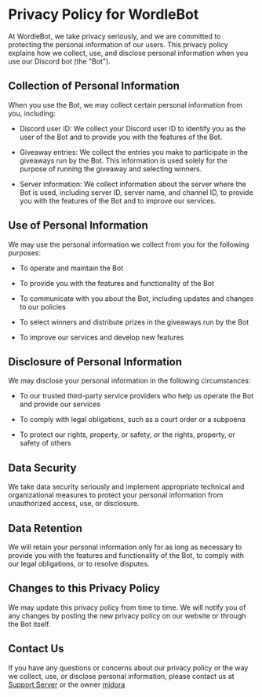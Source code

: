 # Privacy Policy for WordleBot

At WordleBot, we take privacy seriously, and we are committed to protecting the personal information of our users. This privacy policy explains how we collect, use, and disclose personal information when you use our Discord bot (the "Bot").

## Collection of Personal Information

When you use the Bot, we may collect certain personal information from you, including:

- Discord user ID: We collect your Discord user ID to identify you as the user of the Bot and to provide you with the features of the Bot.

- Giveaway entries: We collect the entries you make to participate in the giveaways run by the Bot. This information is used solely for the purpose of running the giveaway and selecting winners.

- Server information: We collect information about the server where the Bot is used, including server ID, server name, and channel ID, to provide you with the features of the Bot and to improve our services.

## Use of Personal Information

We may use the personal information we collect from you for the following purposes:

- To operate and maintain the Bot

- To provide you with the features and functionality of the Bot

- To communicate with you about the Bot, including updates and changes to our policies

- To select winners and distribute prizes in the giveaways run by the Bot

- To improve our services and develop new features

## Disclosure of Personal Information

We may disclose your personal information in the following circumstances:

- To our trusted third-party service providers who help us operate the Bot and provide our services

- To comply with legal obligations, such as a court order or a subpoena

- To protect our rights, property, or safety, or the rights, property, or safety of others

## Data Security

We take data security seriously and implement appropriate technical and organizational measures to protect your personal information from unauthorized access, use, or disclosure.

## Data Retention

We will retain your personal information only for as long as necessary to provide you with the features and functionality of the Bot, to comply with our legal obligations, or to resolve disputes.

## Changes to this Privacy Policy

We may update this privacy policy from time to time. We will notify you of any changes by posting the new privacy policy on our website or through the Bot itself.

## Contact Us

If you have any questions or concerns about our privacy policy or the way we collect, use, or disclose personal information, please contact us at [Support Server](https://discord.gg/y97MvVyrwC) or the owner [midora](https://discord.com/users/897838071922446466)
